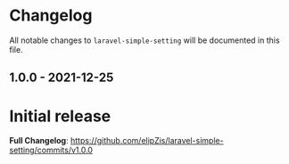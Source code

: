 # Changelog

All notable changes to `laravel-simple-setting` will be documented in this file.

## 1.0.0 - 2021-12-25

# Initial release

**Full Changelog**: https://github.com/elipZis/laravel-simple-setting/commits/v1.0.0
